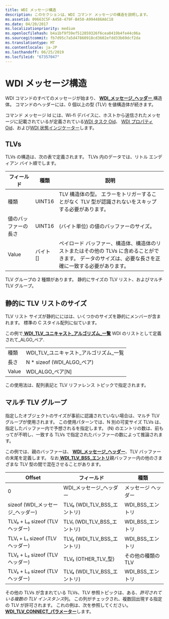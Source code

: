 ```yaml
---
title: WDI メッセージ構造
description: このセクションは、WDI コマンド メッセージの構造を説明します。
ms.assetid: 09663C5F-A458-479F-B450-A994486A6C18
ms.date: 04/20/2017
ms.localizationpriority: medium
ms.openlocfilehash: b4a1bf9f59ef512859326f6cea0419b4fe44c06a
ms.sourcegitcommit: fb7d95c7a5d47860918cd3602efdd33b69dcf2da
ms.translationtype: MT
ms.contentlocale: ja-JP
ms.lasthandoff: 06/25/2019
ms.locfileid: "67357047"
---
```

# <a name="wdi-message-structure"></a>WDI メッセージ構造


WDI コマンドのすべてのメッセージが始まり、 [ **WDI\_メッセージ\_ヘッダー** ](https://docs.microsoft.com/windows-hardware/drivers/ddi/content/dot11wdi/ns-dot11wdi-_wdi_message_header)構造体。 コマンドのヘッダーには、0 個以上の型 (TLV) を値構造体が続きます。

コマンド メッセージ Id には、Wi-fi デバイスに、ホストから送信されたメッセージに記載されているが定義されている[WDI タスク Oid](https://docs.microsoft.com/windows-hardware/drivers/network/wdi-miniport-driver-task-oids)、 [WDI プロパティ Oid](https://docs.microsoft.com/windows-hardware/drivers/network/wdi-miniport-driver-property-oids)、および[WDI 状態インジケーター](https://docs.microsoft.com/windows-hardware/drivers/network/wdi-miniport-driver-status-indications)します。

## <a name="tlvs"></a>TLVs


TLVs の構造は、次の表で定義されます。 TLVs 内のデータでは、リトル エンディアン バイト順でします。

| フィールド                      | 種類     | 説明                                                                                                                                   |
|----------------------------|----------|-----------------------------------------------------------------------------------------------------------------------------------------------|
| 種類                       | UINT16   | TLV 構造体の型。 エラーをトリガーすることがなく TLV 型が認識されないをスキップする必要があります。                                              |
| 値のバッファーの長さ | UINT16   | (バイト単位) の値のバッファーのサイズ。                                                                                                        |
| Value                      | バイト\[\] | ペイロード バッファー、構造体、構造体のリストまたはその他の TLVs に含めることができます。 データのサイズは、必要な長さを正確に一致する必要があります。 |

 

TLV グループの 2 種類があります。 静的にサイズの TLV リスト、およびマルチ TLV グループ。

## <a name="statically-sized-tlv-lists"></a>静的に TLV リストのサイズ


TLV リスト サイズが静的ににはは、いくつかのサイズを静的にメンバーが含まれます。 標準の C スタイル配列に似ています。

この例で[ **WDI\_TLV\_ユニキャスト\_アルゴリズム\_一覧**](https://docs.microsoft.com/windows-hardware/drivers/network/wdi-tlv-unicast-algorithm-list) WDI のリストとして定義されて\_ALGO\_ペア.

|        |                                    |
|--------|------------------------------------|
| 種類   | WDI\_TLV\_ユニキャスト\_アルゴリズム\_一覧 |
| 長さ | N \* sizeof (WDI\_ALGO\_ペア)      |
| Value  | WDI\_ALGO\_ペア\[N\]              |

 

この使用法は、配列表記と TLV リファレンス トピックで指定されます。

## <a name="multi-tlv-groups"></a>マルチ TLV グループ


指定したオブジェクトのサイズが事前に認識されていない場合は、マルチ TLV グループが使用されます。 この使用パターンでは、N 別の可変サイズ TLVs は、指定したバッファー内で予想されるを指定します。 (N) のエントリの数は、前もってが不明し、一致する TLVs で指定されたバッファーの数によって推論されます。

この例では、親のバッファーは、 [ **WDI\_メッセージ\_ヘッダー**](https://docs.microsoft.com/windows-hardware/drivers/ddi/content/dot11wdi/ns-dot11wdi-_wdi_message_header)、TLV バッファーの末尾を定義します。 なお[ **WDI\_TLV\_BSS\_エントリ**](https://docs.microsoft.com/windows-hardware/drivers/network/wdi-tlv-bss-entry)親バッファー内の他のさまざまな TLV 型の間で混在させることがあります。

| Offset                         | フィールド                       | 種類                |
|--------------------------------|-----------------------------|---------------------|
| 0                              | WDI\_メッセージ\_ヘッダー        | メッセージ ヘッダー      |
| sizeof (WDI\_メッセージ\_ヘッダー)   | TLV₀ (WDI\_TLV\_BSS\_エントリ) | WDI\_BSS\_エントリ     |
| TLV₀ + L₀ sizeof (TLV ヘッダー) | TLV₁ (WDI\_TLV\_BSS\_エントリ) | WDI\_BSS\_エントリ     |
| TLV₁ + L₁ sizeof (TLV ヘッダー) | TLV₂ (WDI\_TLV\_BSS\_エントリ) | WDI\_BSS\_エントリ     |
| TLV₂ + L₂ sizeof (TLV ヘッダー) | TLV₃ (OTHER\_TLV\_型)     | その他の種類の TLV |
| TLV₃ + L₃ sizeof (TLV ヘッダー) | TLV₄ (WDI\_TLV\_BSS\_エントリ) | WDI\_BSS\_エントリ     |

 

その他の TLVs が含まれている TLVs、TLV 参照トピックは、ある、*許可されている複数の TLV インスタンス*列。 この列がチェックされ、複数回出現する指定の TLV が許可されます。 これの例は、次を参照してください。 [ **WDI\_TLV\_CONNECT\_パラメーター**](https://docs.microsoft.com/windows-hardware/drivers/network/wdi-tlv-connect-parameters)します。

 

 





